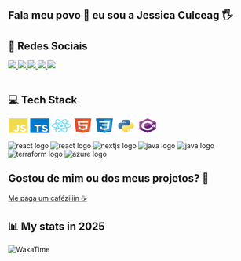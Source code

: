 ## Fala meu povo 🐙 eu sou a Jessica Culceag 🖐️

<div> 
  <h2 align="left">📲 Redes Sociais</h2>

  <a target="_blank" href="https://www.youtube.com/channel/UCviJZRYZXkOu34zVjyNROHA">
    <img src="https://img.shields.io/badge/YouTube-FF0000?style=for-the-badge&logo=youtube&logoColor=white">
  </a>
  <a target="_blank" href="https://instagram.com/jessicaculceag">
    <img src="https://img.shields.io/badge/-Instagram-%23E4405F?style=for-the-badge&logo=instagram&logoColor=white">
  </a>
 	<a target="_blank" href="https://www.twitch.tv/jessicaculceag">
    <img src="https://img.shields.io/badge/Twitch-9146FF?style=for-the-badge&logo=twitch&logoColor=white">
  </a>
  <a target="_blank" href="https://discord.gg/jessicaculceag">
    <img src="https://img.shields.io/badge/Discord-7289DA?style=for-the-badge&logo=discord&logoColor=white">
  </a> 
  <a target="_blank" href="https://www.linkedin.com/in/jessicaculceag" >
    <img src="https://img.shields.io/badge/-LinkedIn-%230077B5?style=for-the-badge&logo=linkedin&logoColor=white">
  </a> 
  
</div>

<div style="display: inline_block"><br>
  <h2  align="left">💻 Tech Stack</h2>
  <img align="center" alt="Jeka-Js"     height="30" width="40" src="https://raw.githubusercontent.com/devicons/devicon/master/icons/javascript/javascript-plain.svg">
  <img align="center" alt="Jeka-Ts"     height="30" width="40" src="https://raw.githubusercontent.com/devicons/devicon/master/icons/typescript/typescript-plain.svg">
  <img align="center" alt="Jeka-React"  height="30" width="40" src="https://raw.githubusercontent.com/devicons/devicon/master/icons/react/react-original.svg">
  <img align="center" alt="Jeka-HTML"   height="30" width="40" src="https://raw.githubusercontent.com/devicons/devicon/master/icons/html5/html5-original.svg">
  <img align="center" alt="Jeka-CSS"    height="30" width="40" src="https://raw.githubusercontent.com/devicons/devicon/master/icons/css3/css3-original.svg">
  <img align="center" alt="Jeka-Python" height="30" width="40" src="https://raw.githubusercontent.com/devicons/devicon/master/icons/python/python-original.svg">
  <img align="center" alt="Jeka-Csharp" height="30" width="40" src="https://raw.githubusercontent.com/devicons/devicon/master/icons/csharp/csharp-original.svg">

  </br>
  </br>

  <img height="28" alt="react logo"     src="https://img.shields.io/badge/React-61DAFB?logo=react&logoColor=black&style=for-the-badge"/>
  <img height="28" alt="react logo"     src="https://img.shields.io/badge/tailwindcss-%2338B2AC.svg?style=for-the-badge&logo=tailwind-css&logoColor=white"/>  
  <img height="28" alt="nextjs logo"    src="https://img.shields.io/badge/Next.js-000000?logo=nextdotjs&logoColor=white&style=for-the-badge"/>
  <img height="28" alt="java logo"      src="https://img.shields.io/badge/Java-ED8B00?style=for-the-badge&logo=openjdk&logoColor=white"/>
  <img height="28" alt="java logo"      src="https://img.shields.io/badge/spring-%236DB33F.svg?style=for-the-badge&logo=spring&logoColor=white"/>
  <img height="28" alt="terraform logo" src="https://img.shields.io/badge/Terraform-7B42BC?logo=terraform&logoColor=white&style=for-the-badge"/>
  <img height="28" alt="azure logo"     src="https://img.shields.io/badge/azure-%230072C6.svg?style=for-the-badge&logo=microsoftazure&logoColor=white"/>

</div>

## Gostou de mim ou dos meus projetos? 👀
<a href="https://buymeacoffee.com/jculceagl">Me paga um caféziiiin ☕️</a>

<div>
    <h2 align="left">📊 My stats in 2025</h2>
    <img alt="WakaTime" src="https://github-readme-stats-git-main-jculceag-projects.vercel.app/api/wakatime?username=jculceag&theme=dark&layout=compact"/>
    
</div>
